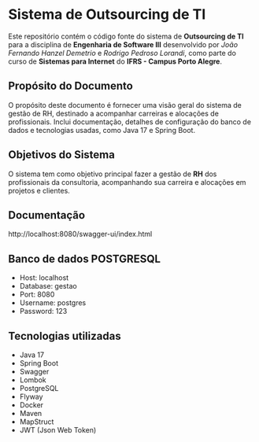# Sistema de Outsourcing de TI

Este repositório contém o código fonte do sistema de **Outsourcing de TI** para a disciplina de **Engenharia de Software III** desenvolvido por *João Fernando Hanzel Demetrio* e *Rodrigo Pedroso Lorandi*, como parte do curso de **Sistemas para Internet** do **IFRS - Campus Porto Alegre**.

## Propósito do Documento

O propósito deste documento é fornecer uma visão geral do sistema de gestão de RH, destinado a acompanhar carreiras e alocações de profissionais. Inclui documentação, detalhes de configuração do banco de dados e tecnologias usadas, como Java 17 e Spring Boot.


## Objetivos do Sistema

O sistema tem como objetivo principal fazer a gestão de **RH** dos profissionais da consultoria, acompanhando sua carreira e alocações em projetos e clientes.

## Documentação

http://localhost:8080/swagger-ui/index.html

## Banco de dados POSTGRESQL

- Host: localhost
- Database: gestao
- Port: 8080
- Username: postgres
- Password: 123

## Tecnologias utilizadas

- Java 17
- Spring Boot
- Swagger
- Lombok
- PostgreSQL
- Flyway
- Docker
- Maven
- MapStruct
- JWT (Json Web Token)


